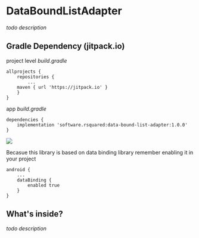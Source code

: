 # DataBoundListAdapter
_todo description_

## Gradle Dependency (jitpack.io)

project level _build.gradle_
```Gradle
allprojects {
    repositories {
        ...
	maven { url 'https://jitpack.io' }
    }
}
```

app _build.gradle_
```Gradle
dependencies {
    implementation 'software.rsquared:data-bound-list-adapter:1.0.0'
}
```
[![](https://jitpack.io/v/software.rsquared/data-bound-list-adapter.svg)](https://jitpack.io/#software.rsquared/data-bound-list-adapter)

Becasue this library is based on data binding library remember enabling it in your project
```Gradle
android {
    ...
    dataBinding {
        enabled true
    }   
}
```

## What's inside?
_todo description_
